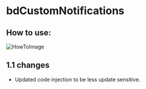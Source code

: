 # bdCustomNotifications

## How to use:
![HowToImage](http://i.imgur.com/1DWA4J4.gif)

## 1.1 changes
* Updated code injection to be less update sensitive.